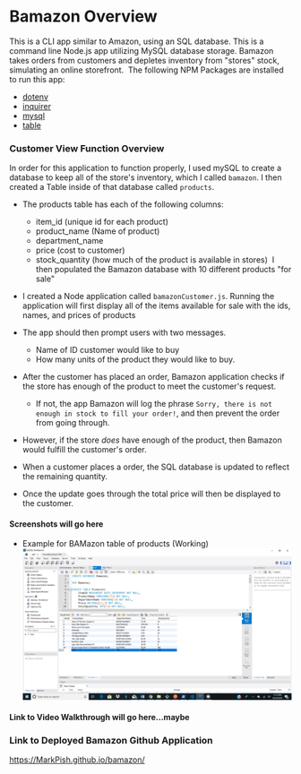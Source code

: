 # Bamazon Overview
This is a CLI app similar to Amazon, using an SQL database. This is a command line Node.js app utilizing MySQL database storage. 
Bamazon takes orders from customers and depletes inventory from "stores" stock, simulating an online storefront. 
​
The following NPM Packages are installed to run this app:
​
* [dotenv](https://www.npmjs.com/package/dotenv)
* [inquirer](https://www.npmjs.com/package/inquirer)
* [mysql](https://www.npmjs.com/package/mysql)
* [table](https://www.npmjs.com/package/table)
​
### Customer View Function Overview
 In order for this application to function properly, I used mySQL to create a database to keep all of the store's inventory, which I called `bamazon`. I then created a Table inside of that database called `products`.
​
* The products table has each of the following columns:
​
  * item_id (unique id for each product)
​
  * product_name (Name of product)
​
  * department_name
​
  * price (cost to customer)
​
  * stock_quantity (how much of the product is available in stores)
​
I then populated the Bamazon database with 10 different products "for sale"
​
* I created a Node application called `bamazonCustomer.js`. Running the application will first display all of the items available for sale with the ids, names, and prices of products
​
* The app should then prompt users with two messages.
​
  * Name of ID customer would like to buy
  * How many units of the product they would like to buy.
  
* After the customer has placed an order, Bamazon application checks if the store has enough of the product to meet the customer's request.
​
  * If not, the app Bamazon will log the phrase `Sorry, there is not enough in stock to fill your order!`, and then prevent the order from going through.
​
* However, if the store _does_ have enough of the product, then Bamazon would fulfill the customer's order.
 
 * When a customer places a order, the SQL database is updated to reflect the remaining quantity.
 * Once the update goes through the total price will then be displayed to the customer.
 
 #### Screenshots will go here
 * Example for BAMazon table of products (Working)
 ![Product Table image](/assets/images/BAMazonTable.png)
 
 #### Link to Video Walkthrough will go here...maybe
 
 ### Link to Deployed Bamazon Github Application
  https://MarkPish.github.io/bamazon/
